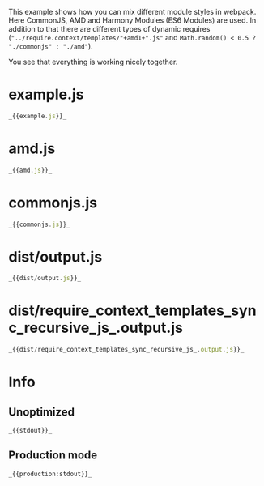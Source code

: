 This example shows how you can mix different module styles in webpack. Here CommonJS, AMD and Harmony Modules (ES6 Modules) are used. In addition to that there are different types of dynamic requires (`"../require.context/templates/"+amd1+".js"` and `Math.random() < 0.5 ? "./commonjs" : "./amd"`).

You see that everything is working nicely together.

# example.js

```javascript
_{{example.js}}_
```

# amd.js

```javascript
_{{amd.js}}_
```

# commonjs.js

```javascript
_{{commonjs.js}}_
```

# dist/output.js

```javascript
_{{dist/output.js}}_
```

# dist/require_context_templates_sync_recursive_js_.output.js

```javascript
_{{dist/require_context_templates_sync_recursive_js_.output.js}}_
```

# Info

## Unoptimized

```
_{{stdout}}_
```

## Production mode

```
_{{production:stdout}}_
```
